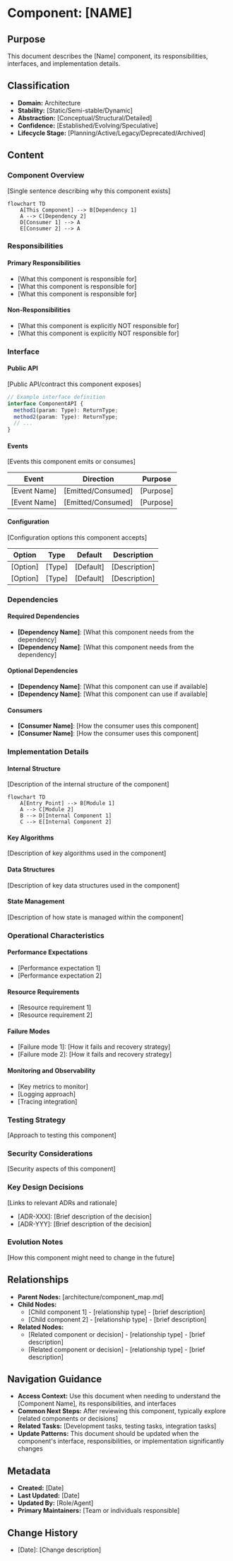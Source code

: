 # Component: [NAME]

## Purpose
This document describes the [Name] component, its responsibilities, interfaces, and implementation details.

## Classification
- **Domain:** Architecture
- **Stability:** [Static/Semi-stable/Dynamic]
- **Abstraction:** [Conceptual/Structural/Detailed]
- **Confidence:** [Established/Evolving/Speculative]
- **Lifecycle Stage:** [Planning/Active/Legacy/Deprecated/Archived]

## Content

### Component Overview

[Single sentence describing why this component exists]

```mermaid
flowchart TD
    A[This Component] --> B[Dependency 1]
    A --> C[Dependency 2]
    D[Consumer 1] --> A
    E[Consumer 2] --> A
```

### Responsibilities

#### Primary Responsibilities
- [What this component is responsible for]
- [What this component is responsible for]
- [What this component is responsible for]

#### Non-Responsibilities
- [What this component is explicitly NOT responsible for]
- [What this component is explicitly NOT responsible for]

### Interface

#### Public API
[Public API/contract this component exposes]

```typescript
// Example interface definition
interface ComponentAPI {
  method1(param: Type): ReturnType;
  method2(param: Type): ReturnType;
  // ...
}
```

#### Events
[Events this component emits or consumes]

| Event | Direction | Purpose |
|-------|-----------|---------|
| [Event Name] | [Emitted/Consumed] | [Purpose] |
| [Event Name] | [Emitted/Consumed] | [Purpose] |

#### Configuration
[Configuration options this component accepts]

| Option | Type | Default | Description |
|--------|------|---------|-------------|
| [Option] | [Type] | [Default] | [Description] |
| [Option] | [Type] | [Default] | [Description] |

### Dependencies

#### Required Dependencies
- **[Dependency Name]**: [What this component needs from the dependency]
- **[Dependency Name]**: [What this component needs from the dependency]

#### Optional Dependencies
- **[Dependency Name]**: [What this component can use if available]
- **[Dependency Name]**: [What this component can use if available]

#### Consumers
- **[Consumer Name]**: [How the consumer uses this component]
- **[Consumer Name]**: [How the consumer uses this component]

### Implementation Details

#### Internal Structure
[Description of the internal structure of the component]

```mermaid
flowchart TD
    A[Entry Point] --> B[Module 1]
    A --> C[Module 2]
    B --> D[Internal Component 1]
    C --> E[Internal Component 2]
```

#### Key Algorithms
[Description of key algorithms used in the component]

#### Data Structures
[Description of key data structures used in the component]

#### State Management
[Description of how state is managed within the component]

### Operational Characteristics

#### Performance Expectations
- [Performance expectation 1]
- [Performance expectation 2]

#### Resource Requirements
- [Resource requirement 1]
- [Resource requirement 2]

#### Failure Modes
- [Failure mode 1]: [How it fails and recovery strategy]
- [Failure mode 2]: [How it fails and recovery strategy]

#### Monitoring and Observability
- [Key metrics to monitor]
- [Logging approach]
- [Tracing integration]

### Testing Strategy
[Approach to testing this component]

### Security Considerations
[Security aspects of this component]

### Key Design Decisions
[Links to relevant ADRs and rationale]

- [ADR-XXX]: [Brief description of the decision]
- [ADR-YYY]: [Brief description of the decision]

### Evolution Notes
[How this component might need to change in the future]

## Relationships
- **Parent Nodes:** [architecture/component_map.md]
- **Child Nodes:** 
  - [Child component 1] - [relationship type] - [brief description]
  - [Child component 2] - [relationship type] - [brief description]
- **Related Nodes:** 
  - [Related component or decision] - [relationship type] - [brief description]
  - [Related component or decision] - [relationship type] - [brief description]

## Navigation Guidance
- **Access Context:** Use this document when needing to understand the [Component Name], its responsibilities, and interfaces
- **Common Next Steps:** After reviewing this component, typically explore [related components or decisions]
- **Related Tasks:** [Development tasks, testing tasks, integration tasks]
- **Update Patterns:** This document should be updated when the component's interface, responsibilities, or implementation significantly changes

## Metadata
- **Created:** [Date]
- **Last Updated:** [Date]
- **Updated By:** [Role/Agent]
- **Primary Maintainers:** [Team or individuals responsible]

## Change History
- [Date]: [Change description]
